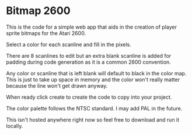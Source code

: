 # Bitmap 2600

This is the code for a simple web app that aids in the creation of player sprite bitmaps for the Atari 2600.

Select a color for each scanline and fill in the pixels.

There are 8 scanlines to edit but an extra blank scanline is added for padding during code generation as it is a common 2600 convention.

Any color or scanline that is left blank will default to black in the color map. This is just to take up space in memory and the color won't really matter because the line won't get drawn anyway.

When ready click create to create the code to copy into your project.

The color palette follows the NTSC standard. I may add PAL in the future.

This isn't hosted anywhere right now so feel free to download and run it locally.
